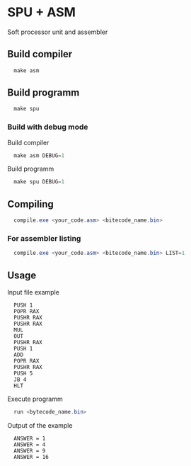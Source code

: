 # SPU + ASM
Soft processor unit and assembler

## Build compiler

```powershell
  make asm
```

## Build programm

```powershell
  make spu
```

### Build with debug mode

Build compiler
```powershell
  make asm DEBUG=1
```

Build programm
```powershell
  make spu DEBUG=1
```

## Compiling
```powershell
  compile.exe <your_code.asm> <bitecode_name.bin>
```
### For assembler listing
```powershell
  compile.exe <your_code.asm> <bitecode_name.bin> LIST=1
```

## Usage
Input file example
```text
  PUSH 1
  POPR RAX
  PUSHR RAX
  PUSHR RAX
  MUL
  OUT
  PUSHR RAX
  PUSH 1
  ADD
  POPR RAX
  PUSHR RAX
  PUSH 5
  JB 4
  HLT
```

Execute programm
```powershell
  run <bytecode_name.bin>
```

Output of the example
```text
  ANSWER = 1
  ANSWER = 4
  ANSWER = 9
  ANSWER = 16
```

